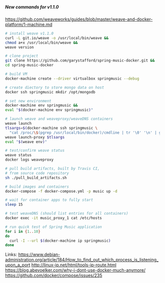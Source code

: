 ##### New commands for v1.1.0
https://github.com/weaveworks/guides/blob/master/weave-and-docker-platform/1-machine.md

```bash
# install weave v1.1.0
curl -L git.io/weave -o /usr/local/bin/weave && 
chmod a+x /usr/local/bin/weave && 
weave version

# clone project
git clone https://github.com/garystafford/spring-music-docker.git && 
cd spring-music-docker

# build VM
docker-machine create --driver virtualbox springmusic --debug

# create diectory to store mongo data on host
docker ssh springmusic mkdir /opt/mongodb

# set new environment
docker-machine env springmusic && 
eval "$(docker-machine env springmusic)"

# launch weave and weaveproxy/weaveDNS containers
weave launch
tlsargs=$(docker-machine ssh springmusic \
  "cat /proc/\$(pgrep /usr/local/bin/docker)/cmdline | tr '\0' '\n' | grep ^--tls | tr '\n' ' '")
weave launch-proxy $tlsargs
eval "$(weave env)"

# test/confirm weave status
weave status 
docker logs weaveproxy

# pull build artifacts, built by Travis CI, 
# from source code repository
sh ./pull_build_artifacts.sh

# build images and containers
docker-compose -f docker-compose.yml -p music up -d

# wait for container apps to fully start
sleep 15

# test weaveDNS (should list entries for all containers)
docker exec -it music_proxy_1 cat /etc/hosts 

# run quick test of Spring Music application
for i in {1..10}
do
  curl -I --url $(docker-machine ip springmusic)
done
```

Links:
https://www.debian-administration.org/article/184/How_to_find_out_which_process_is_listening_upon_a_port
http://linux-ip.net/html/tools-ip-route.html
https://blog.abevoelker.com/why-i-dont-use-docker-much-anymore/
https://github.com/docker/compose/issues/235